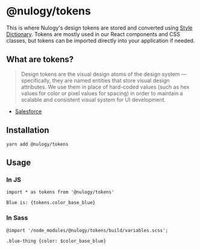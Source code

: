 # @nulogy/tokens
This is where Nulogy's design tokens are stored and converted using [Style Dictionary](https://amzn.github.io/style-dictionary). Tokens are mostly used in our React components and CSS classes, but tokens can be imported directly into your application if needed. 

## What are tokens?
> Design tokens are the visual design atoms of the design system — specifically, they are named entities that store visual design attributes. We use them in place of hard-coded values (such as hex values for color or pixel values for spacing) in order to maintain a scalable and consistent visual system for UI development.
- [Salesforce](https://www.lightningdesignsystem.com/design-tokens/)

## Installation
`yarn add @nulogy/tokens`

## Usage 

### In JS 
`import * as tokens from '@nulogy/tokens'`

`Blue is: {tokens.color_base_blue}`

### In Sass
`@import '/node_modules/@nulogy/tokens/build/variables.scss';`

`.blue-thing {color: $color_base_blue}`
